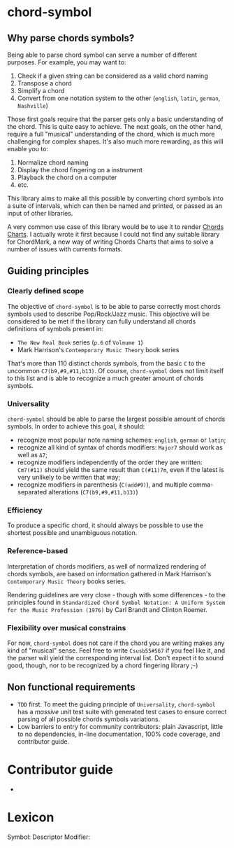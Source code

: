# chord-symbol



## Why parse chords symbols?
Being able to parse chord symbol can serve a number of different purposes. For example, you may want to:
1. Check if a given string can be considered as a valid chord naming
1. Transpose a chord
1. Simplify a chord
1. Convert from one notation system to the other (`english`, `latin`, `german`, `Nashville`)

Those first goals require that the parser gets only a basic understanding of the chord. This is quite easy to achieve.
The next goals, on the other hand, require a full "musical" understanding of the chord, which is much more challenging for complex shapes.
It's also much more rewarding, as this will enable you to:

1. Normalize chord naming
1. Display the chord fingering on a instrument
1. Playback the chord on a computer
1. etc.

This library aims to make all this possible by converting chord symbols into a suite of intervals, which can then be named and printed, or passed as an input of other libraries.

A very common use case of this library would be to use it to render [Chords Charts](https://en.wikipedia.org/wiki/Chord_chart).
I actually wrote it first because I could not find any suitable library for ChordMark, a new way of writing Chords Charts that aims to solve a number of issues with currents formats.

## Guiding principles

### Clearly defined scope

The objective of `chord-symbol` is to be able to parse correctly most chords symbols used to describe Pop/Rock/Jazz music.
This objective will be considered to be met if the library can fully understand all chords definitions of symbols present in:
- `The New Real Book` series (`p.6` of `Volmume 1`)
- Mark Harrison's `Contemporary Music Theory` book series

That's more than 110 distinct chords symbols, from the basic `C` to the uncommon `C7(b9,#9,#11,b13)`. 
Of course, `chord-symbol` does not limit itself to this list and is able to recognize a much greater amount of chords symbols.

### Universality

`chord-symbol` should be able to parse the largest possible amount of chords symbols. In order to achieve this goal, it should:
- recognize most popular note naming schemes: `english`, `german` or `latin`;
- recognize all kind of syntax of chords modifiers: `Major7` should work as well as `Δ7`;
- recognize modifiers independently of the order they are written: `Cm7(#11)` should yield the same result than `C(#11)7m`, even if the latest is very unlikely to be written that way;
- recognize modifiers in parenthesis (`C(add#9)`), and multiple comma-separated alterations (`C7(b9,#9,#11,b13)`)

### Efficiency

To produce a specific chord, it should always be possible to use the shortest possible and unambiguous notation.

### Reference-based

Interpretation of chords modifiers, as well of normalized rendering of chords symbols, are based on information gathered in Mark Harrison's `Contemporary Music Theory` books series.

Rendering guidelines are very close - though with some differences - to the principles found in `Standardized Chord Symbol Notation: A Uniform System for the Music Profession (1976)` by Carl Brandt and Clinton Roemer.

### Flexibility over musical constrains

For now, `chord-symbol` does not care if the chord you are writing makes any kind of "musical" sense. Feel free to write `Csusb55#567` if you feel like it, and the parser will yield the corresponding interval list.
Don't expect it to sound good, though, nor to be recognized by a chord fingering library ;-)

## Non functional requirements

- `TDD` first. To meet the guiding principle of `Universality`, `chord-symbol` has a *massive* unit test suite with generated test cases to ensure correct parsing of all possible chords symbols variations.
- Low barriers to entry for community contributors: plain Javascript, little to no dependencies, in-line documentation, 100% code coverage, and contributor guide.

# Contributor guide

- 


# Lexicon

Symbol: 
Descriptor
Modifier:

